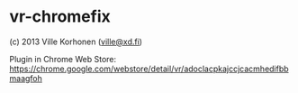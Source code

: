 vr-chromefix
=====================================

(c) 2013 Ville Korhonen (ville@xd.fi)


Plugin in Chrome Web Store: https://chrome.google.com/webstore/detail/vr/adoclacpkajccjcacmhedifbbmaagfoh